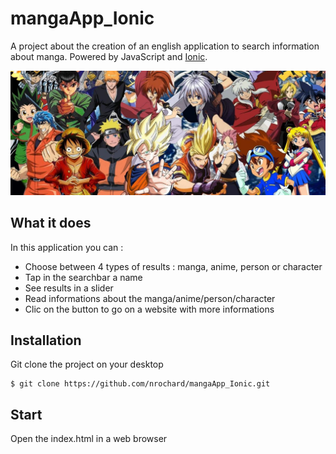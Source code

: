 # mangaApp_Ionic
A project about the creation of an english application to search information about manga. 
Powered by JavaScript and [Ionic](https://ionicframework.com/docs).

![alt text](https://github.com/nrochard/mangaApp_Ionic/blob/master/img/bg.jpg)

## What it does

In this application you can :

- Choose between 4 types of results : manga, anime, person or character
- Tap in the searchbar a name
- See results in a slider
- Read informations about the manga/anime/person/character
- Clic on the button to go on a website with more informations

## Installation

Git clone the project on your desktop

  
    $ git clone https://github.com/nrochard/mangaApp_Ionic.git
  
    
## Start

Open the index.html in a web browser


